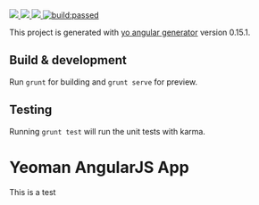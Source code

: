 <a href="https://codeclimate.com/github/ye-gaigulo/yo_angular_app">
	<img src="https://codeclimate.com/github/ye-gaigulo/yo_angular_app/badges/gpa.svg" />
</a>
<a href="https://codeclimate.com/github/ye-gaigulo/yo_angular_app/coverage">
	<img src="https://codeclimate.com/github/ye-gaigulo/yo_angular_app/badges/coverage.svg" />
</a>
<a href="https://codeclimate.com/github/ye-gaigulo/yo_angular_app">
	<img src="https://codeclimate.com/github/ye-gaigulo/yo_angular_app/badges/issue_count.svg" />
</a>
<a href="#" id="status-image-popup" name="status-images" title="Latest push build on default branch: passed">
	<img src="https://travis-ci.org/ye-gaigulo/yo_angular_app.svg?branch=master" alt="build:passed">

</a>

This project is generated with [yo angular generator](https://github.com/yeoman/generator-angular)
version 0.15.1.

## Build & development

Run `grunt` for building and `grunt serve` for preview.

## Testing

Running `grunt test` will run the unit tests with karma.
# Yeoman AngularJS App

This is a test 